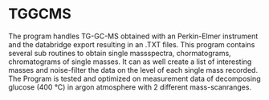 # TGGCMS
The program handles TG-GC-MS obtained with an Perkin-Elmer instrument and the databridge export resulting in an .TXT files.
This program contains several sub routines to obtain single massspectra, chormatograms, chromatograms of single masses. 
It can as well create a list of interesting masses and noise-filter the data on the level of each single mass recorded.
The Program is tested and optimized on measurement data of decomposing glucose (400 °C) in argon atmosphere with 2 different mass-scanranges.  
